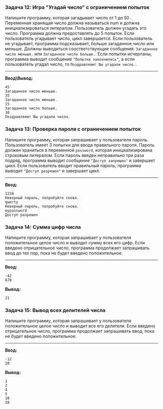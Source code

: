 ### Задача 12: Игра "Угадай число" с ограничением попыток
Напишите программу, которая загадывает число от 1 до 50 . Переменная хранящая число должна называться num и должна инициализироваться литералом. Пользователь должен угадать это число. Программа должна предоставлять до 5 попыток. Если пользователь угадывает число, цикл завершается. Если пользователь не угадывает, программа подсказывает, больше загаданное число или меньше. Должны выводиться соостветствующие сообщения: `Загаданное число меньше.` или `Загаданное число больше.`. Если попытки исчерпаны, программа выводит сообщение `"Попытки закончились"`, а если пользователь угадал число, то `Поздравляем! Вы угадали число.`.

-----
**Ввод\Вывод:**


```terminal
45
Загаданное число меньше.
35
Загаданное число меньше.
15
Загаданное число больше.
30
Поздравляем! Вы угадали число.
```

### Задача 13: Проверка пароля с ограничением попыток
Напишите программу, которая запрашивает у пользователя пароль. Пользователь имеет 3 попытки для ввода правильного пароля. Пароль должен храниться в переменной `password`, которая инициализирована строковым литералом. Если пароль введен неправильно три раза подряд, программа выводит сообщение `"Доступ запрещен"` и завершает цикл. Если пользователь вводит правильный пароль, программа выводит `"Доступ разрешен"` и завершает цикл.

-----
**Ввод:**

```terminal
1234
Неверный пароль, попробуйте снова.
qwerty
Неверный пароль, попробуйте снова.
mypassword
Доступ разрешен
```

### Задача 14: Сумма цифр числа
Напишите программу, которая запрашивает у пользователя положительное целое число и выводит сумму всех его цифр. Если введено отрицательное число, программа продолжает запрашивать ввод до тех пор, пока не будет введено положительное.

-----
**Ввод:**

```terminal
-42
678
```

**Вывод:**

```terminal
21
```

### Задача 15: Вывод всех делителей числа
Напишите программу, которая запрашивает у пользователя положительное целое число и выводит все его делители. Если введено отрицательное число, программа продолжает запрашивать ввод, пока не будет введено положительное.

-----
**Ввод:**

```terminal
-12
20
```

**Вывод:**

```terminal
1
2
4
5
10
20
```